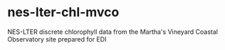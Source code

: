 # nes-lter-chl-mvco
NES-LTER discrete chlorophyll data from the Martha's Vineyard Coastal Observatory site prepared for EDI
